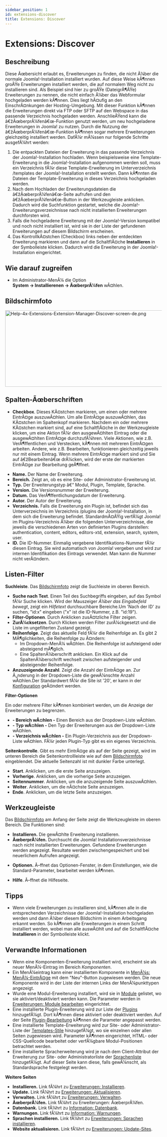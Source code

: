 ```yaml
---
sidebar_position: 1
id: extensions-discover
title: Extensions: Discover
---
```

# Extensions: Discover
## Beschreibung

Diese Ãœbersicht erlaubt es, Erweiterungen zu finden, die nicht Ã¼ber
die normale Joomla!-Installation installiert wurden. Auf diese Weise
kÃ¶nnen groÃŸe Erweiterungen installiert werden, die auf normalem Weg
nicht zu installieren sind. Als Beispiel sind hier zu groÃŸe
(DateigrÃ¶ÃŸe) Erweiterungen zu nennen, die nicht einfach Ã¼ber das
Webformular hochgeladen werden kÃ¶nnen. Dies liegt hÃ¤ufig an den
EinschrÃ¤nkungen der Hosting-Umgebung. Mit dieser Funktion kÃ¶nnen die
Erweiterungen direkt via FTP oder SFTP auf den Webspace in das passende
Verzeichnis hochgeladen werden. AnschlieÃŸend kann die
â€žÃœberprÃ¼fenâ€œ-Funktion genutzt werden, um neu hochgeladene
Erweiterungen in Joomla! zu nutzen. Durch die Nutzung der
â€žÃœberprÃ¼fenâ€œ-Funktion kÃ¶nnen sogar mehrere Erweiterungen
gleichzeitig installiert werden. DafÃ¼r mÃ¼ssen nur folgende Schritte
ausgefÃ¼hrt werden:

1.  Die entpackten Dateien der Erweiterung in das passende Verzeichnis
    der Joomla!-Installation hochladen. Wenn beispielsweise eine
    Template-Erweiterung in die Joomla!-Installation aufgenommen werden
    soll, muss ein Verzeichnis fÃ¼r diese Template-Erweiterung im
    Unterverzeichnis /templates der Joomla!-Installation erstellt
    werden. Dann kÃ¶nnten die Dateien der Template-Erweiterung in dieses
    Verzeichnis hochgeladen werden.
2.  Nach dem Hochladen der Erweiterungsdateien die
    â€žÃœberprÃ¼fenâ€œ-Seite aufrufen und den â€žÃœberprÃ¼fenâ€œ-Button
    in der Werkzeugleiste anklicken. Dadurch wird die Suchfunktion
    gestartet, welche die Joomla!-Erweiterungsverzeichnisse nach nicht
    installierten Erweiterungen durchforsten wird.
3.  Falls die hochgeladene Erweiterung mit der Joomla!-Version
    kompatibel und noch nicht installiert ist, wird sie in der Liste der
    gefundenen Erweiterungen auf diesem Bildschirm erscheinen.
4.  Das KontrollkÃ¤stchen (Checkbox) links neben der entdeckten
    Erweiterung markieren und dann auf die SchaltflÃ¤che
    **Installieren** in der Symbolleiste klicken. Dadurch wird die
    Erweiterung in der Joomla!-Installation eingerichtet.

## Wie darauf zugreifen

- Im Administrator-MenÃ¼ die Option
  **System **→** Installierenen **→** ÃœberprÃ¼fen** wÃ¤hlen.

## Bildschirmfoto

<img
src="https://docs.joomla.org/images/thumb/5/5a/Help-4x-Extensions-Extension-Manager-Discover-screen-de.png/800px-Help-4x-Extensions-Extension-Manager-Discover-screen-de.png"
decoding="async"
srcset="https://docs.joomla.org/images/5/5a/Help-4x-Extensions-Extension-Manager-Discover-screen-de.png 1.5x"
data-file-width="1000" data-file-height="308" width="800" height="246"
alt="Help-4x-Extensions-Extension-Manager-Discover-screen-de.png" />

## Spalten-Ãœberschriften

- **Checkbox**. Dieses KÃ¤stchen markieren, um einen oder mehrere
  EintrÃ¤ge auszuwÃ¤hlen. Um alle EintrÃ¤ge auszuwÃ¤hlen, das KÃ¤stchen
  im Spaltenkopf markieren. Nachdem ein oder mehrere KÃ¤stchen markiert
  sind, auf eine SchaltflÃ¤che in der Werkzeugleiste klicken, um eine
  Aktion fÃ¼r den ausgewÃ¤hlten Eintrag oder die ausgewÃ¤hlten EintrÃ¤ge
  durchzufÃ¼hren. Viele Aktionen, wie z.B. VerÃ¶ffentlichen und
  Verstecken, kÃ¶nnen mit mehreren EintrÃ¤gen arbeiten. Andere, wie z.B.
  Bearbeiten, funktionieren gleichzeitig jeweils nur mit einem Eintrag.
  Wenn mehrere EintrÃ¤ge markiert sind und Sie auf â€žBearbeitenâ€œ
  drÃ¼cken, wird der erste der markierten EintrÃ¤ge zur Bearbeitung
  geÃ¶ffnet.

<!-- -->

- **Name.** Der Name der Erweiterung.
- **Bereich.** Zeigt an, ob es eine Site- oder Administrator-Erweiterung
  ist.
- **Typ.** Der Erweiterungstyp â€“ Modul, Plugin, Template, Sprache.
- **Version.** Die Versionsnummer der Erweiterung.
- **Datum.** Das VerÃ¶ffentlichungsdatum der Erweiterung.
- **Autor.** Der Autor der Erweiterung.
- **Verzeichnis.** Falls die Erweiterung ein Plugin ist, befindet sich
  das Unterverzeichnis im Verzeichnis /plugins der Joomla!-Installation,
  in dem sich die Erweiterung befindet. StandardmÃ¤ÃŸig verfÃ¼gt Joomla!
  im Plugins-Verzeichnis Ã¼ber die folgenden Unterverzeichnisse, die
  jeweils die verschiedenen Arten von definierten Plugins darstellen:
  authentication, content, editors, editors-xtd, extension, search,
  system, user.
- **ID.** Die ID-Nummer. Einmalig vergebene Identifikations-Nummer fÃ¼r
  diesen Eintrag. Sie wird automatisch von Joomla! vergeben und wird zur
  internen Identifikation des Eintrags verwendet. Man kann die Nummer
  nicht verÃ¤ndern.

## Listen-Filter

**Suchleiste**. Das [Bildschirmfoto](#screenshot) zeigt die Suchleiste
im oberen Bereich.

- **Suche nach Text**. Einen Teil des Suchbegriffs eingeben, auf das
  Symbol fÃ¼r Suche klicken. Wird der Mauszeiger *Ã¼ber das Eingabefeld
  bewegt*, zeigt ein *Hilfetext* durchsuchbare Bereiche.Um 'Nach der ID'
  zu suchen, "id:x" eingeben ("x" ist die ID-Nummer, z.B. "id:19").
- **Filter-Optionen**. Durch Anklicken zusÃ¤tzliche Filter zeigen.
- **ZurÃ¼cksetzen**. Durch Klicken werden Filter zurÃ¼ckgesetzt und die
  Liste im ungefilterten Zustand gezeigt.
- **Reihenfolge**. Zeigt das aktuelle Feld fÃ¼r die Reihenfolge an. Es
  gibt 2 MÃ¶glichkeiten, die Reihenfolge zu Ã¤ndern:
  - Im Dropdown-MenÃ¼ wÃ¤hlen. Die Reihenfolge ist aufsteigend oder
    absteigend mÃ¶glich.
  - Eine SpaltenÃ¼berschrift anklicken. Ein Klick auf die
    SpaltenÃ¼berschrift wechselt zwischen aufsteigender und absteigender
    Reihenfolge.
- **Anzuzeigende Anzahl**. Zeigt die Anzahl der EintrÃ¤ge an. Zur
  Ã„nderung in der Dropdown-Liste die gewÃ¼nschte Anzahl wÃ¤hlen.Der
  Standardwert fÃ¼r die Site ist '20', er kann in der
  [Konfiguration](https://docs.joomla.org/Help4.x:Site_Global_Configuration/de#defaultlistlimit "Help4.x:Site Global Configuration/de")
  geÃ¤ndert werden.

**Filter-Optionen**

Ein oder mehrere Filter kÃ¶nnen kombiniert werden, um die Anzeige der
Erweiterungen zu begrenzen.

- **- Bereich wÃ¤hlen -** Einen Bereich aus der Dropdown-Liste wÃ¤hlen.
- **- Typ wÃ¤hlen -** Den Typ der Erweiterungen aus der Dropdown-Liste
  wÃ¤hlen.
- **- Verzeichnis wÃ¤hlen -** Ein Plugin-Verzeichnis aus der
  Dropdown-Liste wÃ¤hlen. FÃ¼r jeden Plugin-Typ gibt es ein eigenes
  Verzeichnis.

**Seitenkontrolle**. Gibt es mehr EintrÃ¤ge als auf der Seite gezeigt,
wird im unteren Bereich die Seitenkontrollleiste wie auf dem
[Bildschirmfoto](#screenshot) eingeblendet. Die aktuelle Seitenzahl ist
mit dunkler Farbe unterlegt.

- **Start**. Anklicken, um die erste Seite anzuzeigen.
- **Vorherige**. Anklicken, um die vorherige Seite anzuzeigen.
- **Seitennummer**. Anklicken, um die anzuzeigende Seite auszuwÃ¤hlen.
- **Weiter**. Anklicken, um die nÃ¤chste Seite anzuzeigen.
- **Ende**. Anklicken, um die letzte Seite anzuzeigen.

## Werkzeugleiste

Das [Bildschirmfoto](#Bildschirmfoto) am Anfang der Seite zeigt die
Werkzeugleiste im oberen Bereich. Die Funktionen sind:

- **Installieren.** Die gewÃ¤hlte Erweiterung installieren.
- **ÃœberprÃ¼fen.** Durchsucht die Joomla! Installationsverzeichnisse
  nach nicht installierten Erweiterungen. Gefundene Erweiterungen werden
  angezeigt. Resultate werden zwischengespeichert und bei neuerlichem
  Aufrufen angezeigt.

<!-- -->

- **Optionen.** Ã–ffnet das Optionen-Fenster, in dem Einstellungen, wie
  die Standard-Parameter, bearbeitet werden kÃ¶nnen.

<!-- -->

- **Hilfe**. Ã–ffnet die Hilfeseite.

## Tipps

- Wenn viele Erweiterungen zu installieren sind, kÃ¶nnen alle in die
  entsprechenden Verzeichnisse der Joomla!-Installation hochgeladen
  werden und dann Ã¼ber diesem Bildschirm in einem Arbeitsgang erkannt
  werden. So kÃ¶nnen alle Erweiterungen in einem Schritt installiert
  werden, wobei man alle auswÃ¤hlt und auf die SchaltflÃ¤che
  **Installieren** in der Symbolleiste klickt.

## Verwandte Informationen

- Wenn eine Komponenten-Erweiterung installiert wird, erscheint sie als
  neuer MenÃ¼-Eintrag im Bereich *Komponenten*.
- Ein MenÃ¼eintrag kann einer installierten Komponente in [MenÃ¼s:
  MenÃ¼-EintrÃ¤ge](https://docs.joomla.org/Help4.x:Menus:_Items/de "Help4.x:Menus: Items/de")
  mit dem "Neu"-Button zugewiesen werden. Die neue Komponente wird in
  der Liste der internen Links der MenÃ¼punkttypen angezeigt.
- Wurde eine Modul-Erweiterung installiert, wird sie in
  [Module](https://docs.joomla.org/Help4.x:Modules/de "Help4.x:Modules/de")
  gelistet, wo sie aktiviert/deaktiviert werden kann. Die Parameter
  werden in [Erweiterungen: Module
  bearbeiten](https://docs.joomla.org/Help4.x:Extensions_Module_Manager_Edit/de "Help4.x:Extensions Module Manager Edit/de")
  eingerichtet.
- Eine installierte Plugin-Erweiterung wird zur Liste der
  [Plugins](https://docs.joomla.org/Help4.x:Plugins/de "Help4.x:Plugins/de")
  hinzugefÃ¼gt. Dort kÃ¶nnen diese aktiviert oder deaktiviert werden.
  Auf der Seite
  [Plugin-Bearbeitung](https://docs.joomla.org/Help4.x:Plugins:_Name_of_Plugin/de "Help4.x:Plugins: Name of Plugin/de")
  kÃ¶nnen die Parameter angepasst werden.
- Eine installierte Template-Erweiterung wird zur Site- oder
  Administrator-Liste der
  [Templates-Stile](https://docs.joomla.org/Help4.x:Templates:_Styles/de "Help4.x:Templates: Styles/de")
  hinzugefÃ¼gt, wo sie einzelnen oder allen Seiten zugewiesen wird.
  Parameter kÃ¶nnen eingerichtet, HTML- oder CSS-Quellcode bearbeitet
  oder verfÃ¼gbare Modul-Positionen betrachtet werden.
- Eine installierte Spracherweiterung wird je nach dem Client-Attribut
  der Erweiterung zur Site- oder Administratorliste der
  [Sprachenliste](https://docs.joomla.org/Help4.x:Languages:_Installed/de "Help4.x:Languages: Installed/de")
  hinzugefÃ¼gt. Auf dieser Seite kann diese, falls gewÃ¼nscht, als
  Standardsprache festgelegt werden.

**Weitere Seiten**

- **Installieren.** Link fÃ¼hrt zu [Erweiterungen:
  Installieren](https://docs.joomla.org/Help4.x:Extensions:_Install/de "Help4.x:Extensions: Install/de").
- **Update.** Link fÃ¼hrt zu [Erweiterungen:
  Aktualisieren](https://docs.joomla.org/Help4.x:Extensions:_Update/de "Help4.x:Extensions: Update/de").
- **Verwalten.** Link fÃ¼hrt zu [Erweiterungen:
  Verwalten](https://docs.joomla.org/Help4.x:Extensions:_Manage/de "Help4.x:Extensions: Manage/de").
- **ÃœberprÃ¼fen.** Link fÃ¼hrt zu
  <span class="mw-selflink selflink">Erweiterungen: ÃœberprÃ¼fen</span>.
- **Datenbank.** Link fÃ¼hrt zu [Information:
  Datenbank](https://docs.joomla.org/Help4.x:Information:_Database/de "Help4.x:Information: Database/de").
- **Warnungen.** Link fÃ¼hrt zu [Information:
  Warnungen](https://docs.joomla.org/Help4.x:Information:_Warnings/de "Help4.x:Information: Warnings/de").
- **Sprachen installieren.** Link fÃ¼hrt zu [Erweiterungen: Sprachen
  installieren](https://docs.joomla.org/Help4.x:Extensions_Extension_Manager_Languages/de "Help4.x:Extensions Extension Manager Languages/de").
- **Website aktualisieren.** Link fÃ¼hrt zu [Erweiterungen:
  Update-Sites](https://docs.joomla.org/Help4.x:Extensions:_Update_Sites/de "Help4.x:Extensions: Update Sites/de").
